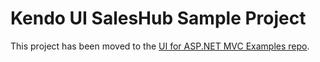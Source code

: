 # Kendo UI SalesHub Sample Project

This project has been moved to the
[UI for ASP.NET MVC Examples repo](https://github.com/telerik/ui-for-aspnet-mvc-examples/tree/master/saleshub).


